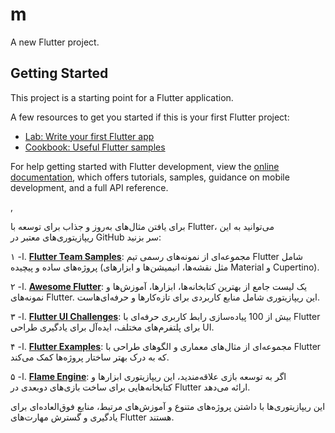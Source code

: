 # m

A new Flutter project.

## Getting Started

This project is a starting point for a Flutter application.

A few resources to get you started if this is your first Flutter project:

- [Lab: Write your first Flutter app](https://docs.flutter.dev/get-started/codelab)
- [Cookbook: Useful Flutter samples](https://docs.flutter.dev/cookbook)

For help getting started with Flutter development, view the
[online documentation](https://docs.flutter.dev/), which offers tutorials,
samples, guidance on mobile development, and a full API reference.

,

برای یافتن مثال‌های به‌روز و جذاب برای توسعه با Flutter، می‌توانید به این ریپازیتوری‌های معتبر در GitHub سر بزنید:

ا- ۱. **[Flutter Team Samples](https://github.com/flutter/samples)**: مجموعه‌ای از نمونه‌های رسمی تیم Flutter شامل پروژه‌های ساده و پیچیده (مثل نقشه‌ها، انیمیشن‌ها و ابزارهای Material و Cupertino).

ا- ٢. **[Awesome Flutter](https://github.com/Solido/awesome-flutter)**: یک لیست جامع از بهترین کتابخانه‌ها، ابزارها، آموزش‌ها و نمونه‌های Flutter. این ریپازیتوری شامل منابع کاربردی برای تازه‌کارها و حرفه‌ای‌هاست.

ا- ٣. **[Flutter UI Challenges](https://github.com/lohanidamodar/flutter_ui_challenges)**: بیش از 100 پیاده‌سازی رابط کاربری حرفه‌ای با Flutter برای پلتفرم‌های مختلف، ایده‌آل برای یادگیری طراحی UI.

ا- ۴. **[Flutter Examples](https://github.com/brianegan/flutter_architecture_samples)**: مجموعه‌ای از مثال‌های معماری و الگوهای طراحی با Flutter که به درک بهتر ساختار پروژه‌ها کمک می‌کند.

ا- ۵. **[Flame Engine](https://github.com/flame-engine/flame)**: اگر به توسعه بازی علاقه‌مندید، این ریپازیتوری ابزارها و کتابخانه‌هایی برای ساخت بازی‌های دوبعدی در Flutter ارائه می‌دهد.

این ریپازیتوری‌ها با داشتن پروژه‌های متنوع و آموزش‌های مرتبط، منابع فوق‌العاده‌ای برای یادگیری و گسترش مهارت‌های Flutter هستند.
